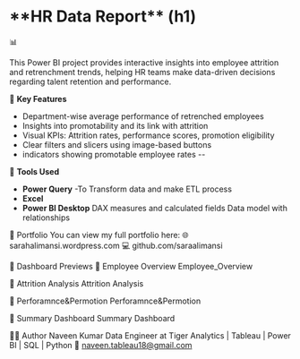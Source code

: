  <h1> **HR Data Report** (h1)</h1> 📊

This Power BI project provides interactive insights into employee attrition and retrenchment trends, helping HR teams make data-driven decisions regarding talent retention and performance.

📌 **Key Features**
- Department-wise average performance of retrenched employees
- Insights into promotability and its link with attrition
- Visual KPIs: Attrition rates, performance scores, promotion eligibility
- Clear filters and slicers using image-based buttons
- indicators showing promotable employee rates
--

🔧 **Tools Used**
- **Power Query** -To Transform data and make ETL process
- **Excel**
- **Power BI Desktop**
DAX measures and calculated fields
Data model with relationships

🔗 Portfolio
You can view my full portfolio here:
🌐 sarahalimansi.wordpress.com
💻 github.com/saraalimansi

📸 Dashboard Previews
🔹 Employee Overview
Employee_Overview

🔹 Attrition Analysis
Attrition Analysis

🔹 Perforamnce&Permotion
Perforamnce&Permotion

🔹 Summary Dashboard
Summary Dashboard

🧑‍💼 Author
Naveen Kumar
Data Engineer at Tiger Analytics | Tableau | Power BI | SQL | Python
📧 naveen.tableau18@gmail.com

